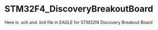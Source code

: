 # STM32F4_DiscoveryBreakoutBoard
Here is .sch and .brd file in EAGLE for STM32f4 Discovery Breakout Board
